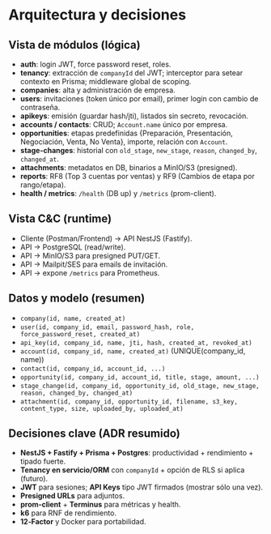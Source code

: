 # Arquitectura y decisiones

## Vista de módulos (lógica)
- **auth**: login JWT, force password reset, roles.  
- **tenancy**: extracción de `companyId` del JWT; interceptor para setear contexto en Prisma; middleware global de scoping.
- **companies**: alta y administración de empresa.  
- **users**: invitaciones (token único por email), primer login con cambio de contraseña.  
- **apikeys**: emisión (guardar hash/jti), listados sin secreto, revocación.  
- **accounts / contacts**: CRUD; `Account.name` único por empresa.  
- **opportunities**: etapas predefinidas {Preparación, Presentación, Negociación, Venta, No Venta}, importe, relación con `Account`.  
- **stage-changes**: historial con `old_stage`, `new_stage`, `reason`, `changed_by`, `changed_at`.  
- **attachments**: metadatos en DB, binarios a MinIO/S3 (presigned).  
- **reports**: RF8 (Top 3 cuentas por ventas) y RF9 (Cambios de etapa por rango/etapa).  
- **health / metrics**: `/health` (DB up) y `/metrics` (prom-client).

## Vista C&C (runtime)
- Cliente (Postman/Frontend) → API NestJS (Fastify).  
- API → PostgreSQL (read/write).  
- API → MinIO/S3 para presigned PUT/GET.  
- API → Mailpit/SES para emails de invitación.  
- API → expone `/metrics` para Prometheus.

## Datos y modelo (resumen)
- `company(id, name, created_at)`  
- `user(id, company_id, email, password_hash, role, force_password_reset, created_at)`  
- `api_key(id, company_id, name, jti, hash, created_at, revoked_at)`  
- `account(id, company_id, name, created_at)` (UNIQUE(company_id, name))  
- `contact(id, company_id, account_id, ...)`  
- `opportunity(id, company_id, account_id, title, stage, amount, ...)`  
- `stage_change(id, company_id, opportunity_id, old_stage, new_stage, reason, changed_by, changed_at)`  
- `attachment(id, company_id, opportunity_id, filename, s3_key, content_type, size, uploaded_by, uploaded_at)`

## Decisiones clave (ADR resumido)
- **NestJS + Fastify + Prisma + Postgres**: productividad + rendimiento + tipado fuerte.  
- **Tenancy en servicio/ORM** con `companyId` + opción de RLS si aplica (futuro).  
- **JWT** para sesiones; **API Keys** tipo JWT firmados (mostrar sólo una vez).  
- **Presigned URLs** para adjuntos.  
- **prom‑client** + **Terminus** para métricas y health.  
- **k6** para RNF de rendimiento.  
- **12‑Factor** y Docker para portabilidad.